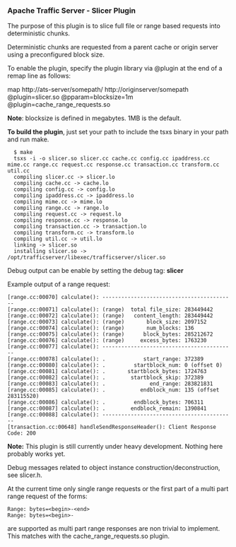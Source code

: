 ### Apache Traffic Server - Slicer Plugin

The purpose of this plugin is to slice full file or range based requests
into deterministic chunks.

Deterministic chunks are requested from a parent cache or origin server
using a preconfigured block size.

To enable the plugin, specify the plugin library via @plugin at the end
of a remap line as follows:

map http://ats-server/somepath/ http://originserver/somepath @plugin=slicer.so @pparam=blocksize=1m @plugin=cache_range_requests.so

**Note**: blocksize is defined in megabytes. 1MB is the default.

__To build the plugin__, just set your path to include the tsxs binary in your path and run make.

```
  $ make
  tsxs -i -o slicer.so slicer.cc cache.cc config.cc ipaddress.cc mime.cc range.cc request.cc response.cc transaction.cc transform.cc util.cc
  compiling slicer.cc -> slicer.lo
  compiling cache.cc -> cache.lo
  compiling config.cc -> config.lo
  compiling ipaddress.cc -> ipaddress.lo
  compiling mime.cc -> mime.lo
  compiling range.cc -> range.lo
  compiling request.cc -> request.lo
  compiling response.cc -> response.lo
  compiling transaction.cc -> transaction.lo
  compiling transform.cc -> transform.lo
  compiling util.cc -> util.lo
  linking -> slicer.so
  installing slicer.so -> /opt/trafficserver/libexec/trafficserver/slicer.so
```  

Debug output can be enable by setting the debug tag: **slicer**

Example output of a range request:

```
[range.cc:00070] calculate(): ------------------------------------------
[range.cc:00071] calculate(): (range)  total file_size: 283449442
[range.cc:00072] calculate(): (range)   content_length: 283449442
[range.cc:00073] calculate(): (range)       block_size: 2097152
[range.cc:00074] calculate(): (range)       num_blocks: 136
[range.cc:00075] calculate(): (range)      block_bytes: 285212672
[range.cc:00076] calculate(): (range)     excess_bytes: 1763230
[range.cc:00077] calculate(): ------------------------------------------
[range.cc:00078] calculate(): .            start_range: 372389
[range.cc:00080] calculate(): .         startblock_num: 0 (offset 0)
[range.cc:00081] calculate(): .       startblock_bytes: 1724763
[range.cc:00082] calculate(): .        startblock_skip: 372389
[range.cc:00083] calculate(): .              end_range: 283821831
[range.cc:00085] calculate(): .           endblock_num: 135 (offset 283115520)
[range.cc:00086] calculate(): .         endblock_bytes: 706311
[range.cc:00087] calculate(): .        endblock_remain: 1390841
[range.cc:00088] calculate(): ------------------------------------------
[transaction.cc:00648] handleSendResponseHeader(): Client Response Code: 200
```

**Note:** This plugin is still currently under heavy development. Nothing here probably works yet.

Debug messages related to object instance construction/deconstruction, see slicer.h.  

At the current time only single range requests or the first part of a 
multi part range request of the forms:
```
Range: bytes=<begin>-<end>
Range: bytes=<begin>-
```
are supported as multi part range responses are non trivial to implement.
This matches with the cache_range_requests.so plugin.
